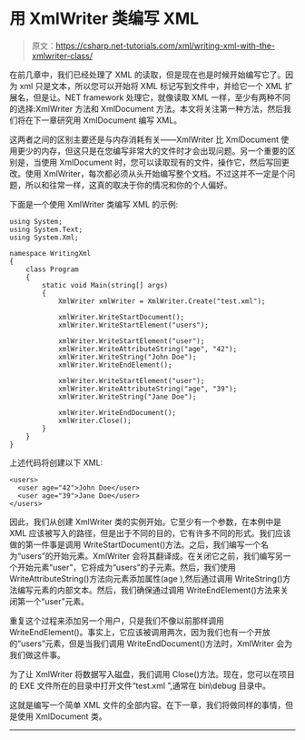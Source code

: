 # 用 XmlWriter 类编写 XML

> 原文：<https://csharp.net-tutorials.com/xml/writing-xml-with-the-xmlwriter-class/>

在前几章中，我们已经处理了 XML 的读取，但是现在也是时候开始编写它了。因为 xml 只是文本，所以您可以开始将 XML 标记写到文件中，并给它一个 XML 扩展名，但是让。NET framework 处理它，就像读取 XML 一样，至少有两种不同的选择:XmlWriter 方法和 XmlDocument 方法。本文将关注第一种方法，然后我们将在下一章研究用 XmlDocument 编写 XML。

这两者之间的区别主要还是与内存消耗有关——XmlWriter 比 XmlDocument 使用更少的内存，但这只是在您编写非常大的文件时才会出现问题。另一个重要的区别是，当使用 XmlDocument 时，您可以读取现有的文件，操作它，然后写回更改。使用 XmlWriter，每次都必须从头开始编写整个文档。不过这并不一定是个问题，所以和往常一样，这真的取决于你的情况和你的个人偏好。

下面是一个使用 XmlWriter 类编写 XML 的示例:

```
using System;
using System.Text;
using System.Xml;

namespace WritingXml
{
    class Program
    {
        static void Main(string[] args)
        {
            XmlWriter xmlWriter = XmlWriter.Create("test.xml");

            xmlWriter.WriteStartDocument();
            xmlWriter.WriteStartElement("users");

            xmlWriter.WriteStartElement("user");
            xmlWriter.WriteAttributeString("age", "42");
            xmlWriter.WriteString("John Doe");
            xmlWriter.WriteEndElement();

            xmlWriter.WriteStartElement("user");
            xmlWriter.WriteAttributeString("age", "39");
            xmlWriter.WriteString("Jane Doe");

            xmlWriter.WriteEndDocument();
            xmlWriter.Close();
        }
    }
}
```

上述代码将创建以下 XML:

```
<users>
  <user age="42">John Doe</user>
  <user age="39">Jane Doe</user>
</users>
```

<input type="hidden" name="IL_IN_ARTICLE">

因此，我们从创建 XmlWriter 类的实例开始。它至少有一个参数，在本例中是 XML 应该被写入的路径，但是出于不同的目的，它有许多不同的形式。我们应该做的第一件事是调用 WriteStartDocument()方法。之后，我们编写一个名为“users”的开始元素。XmlWriter 会将其翻译成<users>。在关闭它之前，我们编写另一个开始元素“user”，它将成为“users”的子元素。然后，我们使用 WriteAttributeString()方法向元素添加属性(age ),然后通过调用 WriteString()方法编写元素的内部文本。然后，我们确保通过调用 WriteEndElement()方法来关闭第一个“user”元素。</users>

重复这个过程来添加另一个用户，只是我们不像以前那样调用 WriteEndElement()。事实上，它应该被调用两次，因为我们也有一个开放的“users”元素，但是当我们调用 WriteEndDocument()方法时，XmlWriter 会为我们做这件事。

为了让 XmlWriter 将数据写入磁盘，我们调用 Close()方法。现在，您可以在项目的 EXE 文件所在的目录中打开文件“test.xml ”,通常在 bin\debug 目录中。

这就是编写一个简单 XML 文件的全部内容。在下一章，我们将做同样的事情，但是使用 XmlDocument 类。

* * *